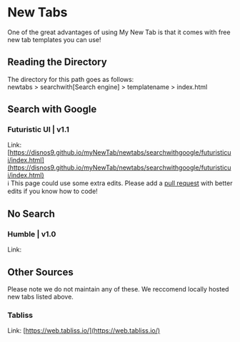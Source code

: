 # New Tabs
One of the great advantages of using My New Tab is that it comes with free new tab templates you can use!

## Reading the Directory
The directory for this path goes as follows:<br>
newtabs > searchwith[Search engine] > templatename > index.html

## Search with Google
### Futuristic UI | v1.1
Link: [https://disnos9.github.io/myNewTab/newtabs/searchwithgoogle/futuristicui/index.html](https://disnos9.github.io/myNewTab/newtabs/searchwithgoogle/futuristicui/index.html)<br>
ℹ️ This page could use some extra edits. Please add a [pull request](https://github.com/disnos9/myNewTab/pulls) with better edits if you know how to code!

## No Search
### Humble | v1.0
Link: []()

## Other Sources
Please note we do not maintain any of these. We reccomend locally hosted new tabs listed above.
### Tabliss
Link: [https://web.tabliss.io/](https://web.tabliss.io/)
